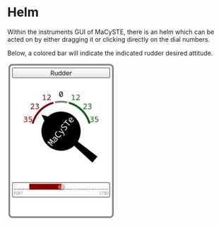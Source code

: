 # Helm

Within the instruments GUI of MaCySTE, there is an helm which can be acted on by either dragging it or clicking directly on the dial numbers.

Below, a colored bar will indicate the indicated rudder desired attitude.

![Helm](../images/gui-rudder.png)
